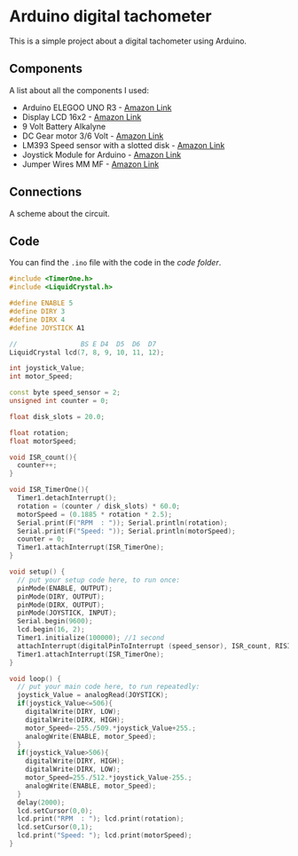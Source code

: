 # Arduino digital tachometer
This is a simple project about a digital tachometer using Arduino. 

## Components
A list about all the components I used:
  * Arduino ELEGOO UNO R3 - [Amazon Link](https://www.amazon.it/Elegoo-ATmega328P-ATMEGA16U2-Compatibile-Microcontrollore/dp/B01MRJR8UF/ref=sr_1_1_sspa?keywords=elegoo+uno+r3&qid=1663232163&sprefix=Elegoo+uno+r%2Caps%2C122&sr=8-1-spons&psc=1&spLa=ZW5jcnlwdGVkUXVhbGlmaWVyPUExRThWV0lCM0VZWE5MJmVuY3J5cHRlZElkPUEwNjg2NzU1WkUwQzlUS0tXMEExJmVuY3J5cHRlZEFkSWQ9QTEwMjQ4MDFUSlhRUlc4NUxJTlgmd2lkZ2V0TmFtZT1zcF9hdGYmYWN0aW9uPWNsaWNrUmVkaXJlY3QmZG9Ob3RMb2dDbGljaz10cnVl "Arduino UNO ELEGOO R3")
  * Display LCD 16x2 - [Amazon Link](https://www.amazon.it/HiLetgo-HD44780-Character-Blacklight-Raspberry/dp/B079KF812H/ref=sr_1_3_sspa?__mk_it_IT=%C3%85M%C3%85%C5%BD%C3%95%C3%91&crid=2QIXNP30NT7QA&keywords=display+lcd+arduino+16x2&qid=1663232212&sprefix=display+lcd+arduino+16x2%2Caps%2C106&sr=8-3-spons&psc=1&spLa=ZW5jcnlwdGVkUXVhbGlmaWVyPUExVEFQVlRDTjQ5NVo4JmVuY3J5cHRlZElkPUEwMzc4OTQwM0Y1UE9VUkFaUEhPTSZlbmNyeXB0ZWRBZElkPUEwNjQ5NDUwM1VGOVM2NUxHQUQ3USZ3aWRnZXROYW1lPXNwX2F0ZiZhY3Rpb249Y2xpY2tSZWRpcmVjdCZkb05vdExvZ0NsaWNrPXRydWU= "Display LCD 16x2")
  * 9 Volt Battery Alkalyne
  * DC Gear motor 3/6 Volt - [Amazon Link](https://www.amazon.it/Gebildet-motoriduttore-giocattolo-robotico-giocattoli/dp/B07Z4PYJY4/ref=sr_1_1_sspa?__mk_it_IT=%C3%85M%C3%85%C5%BD%C3%95%C3%91&crid=1MB3F0PD5X1TM&keywords=dc+gear+motor+3+6+volt&qid=1663232319&sprefix=dc+gear+motor+3+6+volt%2Caps%2C100&sr=8-1-spons&psc=1&spLa=ZW5jcnlwdGVkUXVhbGlmaWVyPUExRVFWSFQ2MkdYQzlIJmVuY3J5cHRlZElkPUEwNzM2OTQ4M0xUWUpES082S1o3TyZlbmNyeXB0ZWRBZElkPUEwNjMyODQ4MVlSUE0zMDNQU1NHVCZ3aWRnZXROYW1lPXNwX2F0ZiZhY3Rpb249Y2xpY2tSZWRpcmVjdCZkb05vdExvZ0NsaWNrPXRydWU= "DC Gear Motor 3/6 Volt") 
  * LM393 Speed sensor with a slotted disk - [Amazon Link](https://www.amazon.it/Youmile-Sensore-misurazione-velocit%C3%A0-accoppiatore/dp/B0817H9436/ref=sr_1_10?__mk_it_IT=%C3%85M%C3%85%C5%BD%C3%95%C3%91&crid=18QTWPKTM8E53&keywords=lm393+speed+sensor&qid=1663232415&sprefix=lm393+speed+sensor+%2Caps%2C92&sr=8-10 "LM393 speed sensor with slotted disk")
  * Joystick Module for Arduino - [Amazon Link](https://www.amazon.it/Oumij-Joystick-Gamepad-Controller-Controllo/dp/B07W4Q7DLZ/ref=sr_1_1_sspa?keywords=arduino+joystick+module&qid=1663232470&sprefix=joystick+module+a%2Caps%2C105&sr=8-1-spons&psc=1&smid=A1RY2NNFUG5EXR&spLa=ZW5jcnlwdGVkUXVhbGlmaWVyPUExWVlZS1M5T0JNOTNFJmVuY3J5cHRlZElkPUExMDI0MjE4MVpTMlQxOVI5WjBFRSZlbmNyeXB0ZWRBZElkPUEwNTYzNjcwMlhUUU01NFpOUEo3VSZ3aWRnZXROYW1lPXNwX2F0ZiZhY3Rpb249Y2xpY2tSZWRpcmVjdCZkb05vdExvZ0NsaWNrPXRydWU= "Joystick Module")
  * Jumper Wires MM MF - [Amazon Link](https://www.amazon.it/Elegoo-Cavetti-Maschio-Femmina-Raspberry/dp/B01N40EK6M/ref=sr_1_1_sspa?crid=3O37RW4ZMWHNN&keywords=jumper+wire+maschio+maschio&qid=1663232553&sprefix=jumper+wires+mas%2Caps%2C101&sr=8-1-spons&psc=1&spLa=ZW5jcnlwdGVkUXVhbGlmaWVyPUEzQlQ1SzQ5TTFCWlpHJmVuY3J5cHRlZElkPUEwNTU4NTExWFBHODBXQzNHMEFYJmVuY3J5cHRlZEFkSWQ9QTAwODUxODI3UkxQSVhTMjZOUzEmd2lkZ2V0TmFtZT1zcF9hdGYmYWN0aW9uPWNsaWNrUmVkaXJlY3QmZG9Ob3RMb2dDbGljaz10cnVl "Jumper wires MM MF")

## Connections
A scheme about the circuit. 


## Code
You can find the `.ino` file with the code in the *code folder*. 

```c++
#include <TimerOne.h>
#include <LiquidCrystal.h>

#define ENABLE 5
#define DIRY 3
#define DIRX 4
#define JOYSTICK A1

//                BS E D4  D5  D6  D7
LiquidCrystal lcd(7, 8, 9, 10, 11, 12);

int joystick_Value;
int motor_Speed;

const byte speed_sensor = 2;
unsigned int counter = 0;

float disk_slots = 20.0;

float rotation;
float motorSpeed;

void ISR_count(){
  counter++;
}

void ISR_TimerOne(){
  Timer1.detachInterrupt();
  rotation = (counter / disk_slots) * 60.0;
  motorSpeed = (0.1885 * rotation * 2.5);
  Serial.print(F("RPM  : ")); Serial.println(rotation);
  Serial.print(F("Speed: ")); Serial.println(motorSpeed);
  counter = 0;
  Timer1.attachInterrupt(ISR_TimerOne);  
}

void setup() {
  // put your setup code here, to run once:
  pinMode(ENABLE, OUTPUT);
  pinMode(DIRY, OUTPUT);
  pinMode(DIRX, OUTPUT);
  pinMode(JOYSTICK, INPUT);
  Serial.begin(9600);
  lcd.begin(16, 2);
  Timer1.initialize(100000); //1 second
  attachInterrupt(digitalPinToInterrupt (speed_sensor), ISR_count, RISING);
  Timer1.attachInterrupt(ISR_TimerOne);
}

void loop() {
  // put your main code here, to run repeatedly:
  joystick_Value = analogRead(JOYSTICK);
  if(joystick_Value<=506){
    digitalWrite(DIRY, LOW);
    digitalWrite(DIRX, HIGH);
    motor_Speed=-255./509.*joystick_Value+255.;
    analogWrite(ENABLE, motor_Speed);
  }
  if(joystick_Value>506){
    digitalWrite(DIRY, HIGH);
    digitalWrite(DIRX, LOW);
    motor_Speed=255./512.*joystick_Value-255.;
    analogWrite(ENABLE, motor_Speed);
  }
  delay(2000);
  lcd.setCursor(0,0);
  lcd.print("RPM  : "); lcd.print(rotation);
  lcd.setCursor(0,1);
  lcd.print("Speed: "); lcd.print(motorSpeed);
}
```
